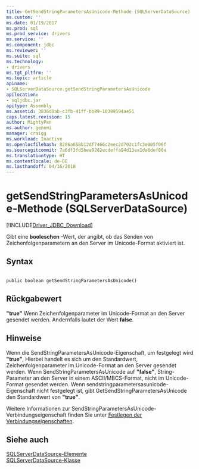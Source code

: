 ```yaml
---
title: GetSendStringParametersAsUnicode-Methode (SQLServerDataSource) | Microsoft Docs
ms.custom: ''
ms.date: 01/19/2017
ms.prod: sql
ms.prod_service: drivers
ms.service: ''
ms.component: jdbc
ms.reviewer: ''
ms.suite: sql
ms.technology:
- drivers
ms.tgt_pltfrm: ''
ms.topic: article
apiname:
- SQLServerDataSource.getSendStringParametersAsUnicode
apilocation:
- sqljdbc.jar
apitype: Assembly
ms.assetid: 3836d0ab-c3fb-41ff-bb89-10389594ae51
caps.latest.revision: 15
author: MightyPen
ms.author: genemi
manager: craigg
ms.workload: Inactive
ms.openlocfilehash: 8286a658b12df7466c2eec2d702c1fc3e005f06f
ms.sourcegitcommit: 7a6df3fd5bea9282ecdeffa94d13ea1da6def80a
ms.translationtype: HT
ms.contentlocale: de-DE
ms.lasthandoff: 04/16/2018
---
```

# <a name="getsendstringparametersasunicode-method-sqlserverdatasource"></a>getSendStringParametersAsUnicode-Methode (SQLServerDataSource)
[!INCLUDE[Driver_JDBC_Download](../../../includes/driver_jdbc_download.md)]

  Gibt eine **booleschen** -Wert, der angibt, ob das Senden von Zeichenfolgenparametern an den Server im Unicode-Format aktiviert ist.  
  
## <a name="syntax"></a>Syntax  
  
```  
  
public boolean getSendStringParametersAsUnicode()  
```  
  
## <a name="return-value"></a>Rückgabewert  
 **"true"** Wenn Zeichenfolgenparameter im Unicode-Format an den Server gesendet werden. Andernfalls lautet der Wert **false**.  
  
## <a name="remarks"></a>Hinweise  
 Wenn die SendStringParametersAsUnicode-Eigenschaft, um festgelegt wird **"true"**, Hierbei handelt es sich um den Standardwert, Zeichenfolgenparameter im Unicode-Format an den Server gesendet werden. Wenn SendStringParametersAsUnicode auf **"false"**, String-Parameter an den Server in einem ASCII/MBCS-Format, nicht im Unicode-Format gesendet werden. Wenn sendstringparametersasunicode-Eigenschaft nicht festgelegt ist, gibt GetSendStringParametersAsUnicode den Standardwert von **"true"**.  
  
 Weitere Informationen zur SendStringParametersAsUnicode-Verbindungseigenschaft finden Sie unter [Festlegen der Verbindungseigenschaften](../../../connect/jdbc/setting-the-connection-properties.md).  
  
## <a name="see-also"></a>Siehe auch  
 [SQLServerDataSource-Elemente](../../../connect/jdbc/reference/sqlserverdatasource-members.md)   
 [SQLServerDataSource-Klasse](../../../connect/jdbc/reference/sqlserverdatasource-class.md)  
  
  
